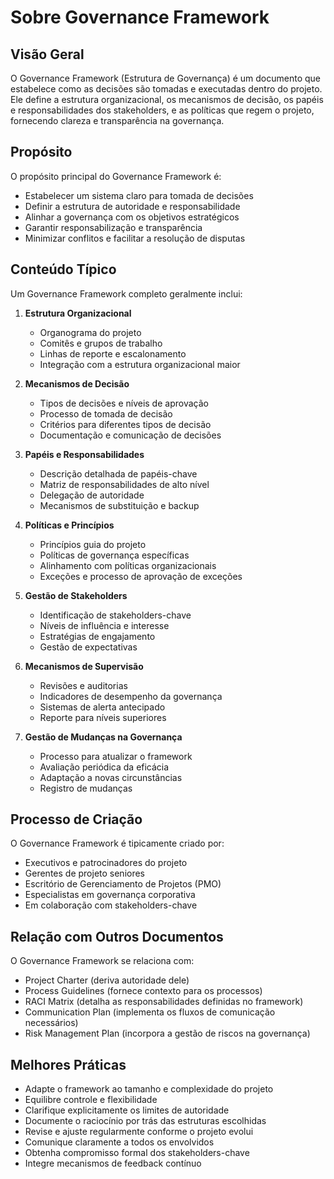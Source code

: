 # Sobre Governance Framework

## Visão Geral

O Governance Framework (Estrutura de Governança) é um documento que estabelece como as decisões são tomadas e executadas dentro do projeto. Ele define a estrutura organizacional, os mecanismos de decisão, os papéis e responsabilidades dos stakeholders, e as políticas que regem o projeto, fornecendo clareza e transparência na governança.

## Propósito

O propósito principal do Governance Framework é:

- Estabelecer um sistema claro para tomada de decisões
- Definir a estrutura de autoridade e responsabilidade
- Alinhar a governança com os objetivos estratégicos
- Garantir responsabilização e transparência
- Minimizar conflitos e facilitar a resolução de disputas

## Conteúdo Típico

Um Governance Framework completo geralmente inclui:

1. **Estrutura Organizacional**

   - Organograma do projeto
   - Comitês e grupos de trabalho
   - Linhas de reporte e escalonamento
   - Integração com a estrutura organizacional maior

2. **Mecanismos de Decisão**

   - Tipos de decisões e níveis de aprovação
   - Processo de tomada de decisão
   - Critérios para diferentes tipos de decisão
   - Documentação e comunicação de decisões

3. **Papéis e Responsabilidades**

   - Descrição detalhada de papéis-chave
   - Matriz de responsabilidades de alto nível
   - Delegação de autoridade
   - Mecanismos de substituição e backup

4. **Políticas e Princípios**

   - Princípios guia do projeto
   - Políticas de governança específicas
   - Alinhamento com políticas organizacionais
   - Exceções e processo de aprovação de exceções

5. **Gestão de Stakeholders**

   - Identificação de stakeholders-chave
   - Níveis de influência e interesse
   - Estratégias de engajamento
   - Gestão de expectativas

6. **Mecanismos de Supervisão**

   - Revisões e auditorias
   - Indicadores de desempenho da governança
   - Sistemas de alerta antecipado
   - Reporte para níveis superiores

7. **Gestão de Mudanças na Governança**
   - Processo para atualizar o framework
   - Avaliação periódica da eficácia
   - Adaptação a novas circunstâncias
   - Registro de mudanças

## Processo de Criação

O Governance Framework é tipicamente criado por:

- Executivos e patrocinadores do projeto
- Gerentes de projeto seniores
- Escritório de Gerenciamento de Projetos (PMO)
- Especialistas em governança corporativa
- Em colaboração com stakeholders-chave

## Relação com Outros Documentos

O Governance Framework se relaciona com:

- Project Charter (deriva autoridade dele)
- Process Guidelines (fornece contexto para os processos)
- RACI Matrix (detalha as responsabilidades definidas no framework)
- Communication Plan (implementa os fluxos de comunicação necessários)
- Risk Management Plan (incorpora a gestão de riscos na governança)

## Melhores Práticas

- Adapte o framework ao tamanho e complexidade do projeto
- Equilibre controle e flexibilidade
- Clarifique explicitamente os limites de autoridade
- Documente o raciocínio por trás das estruturas escolhidas
- Revise e ajuste regularmente conforme o projeto evolui
- Comunique claramente a todos os envolvidos
- Obtenha compromisso formal dos stakeholders-chave
- Integre mecanismos de feedback contínuo
